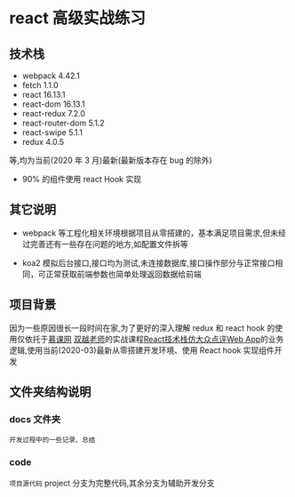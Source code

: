 # react 高级实战练习

## 技术栈

+ webpack 4.42.1
+ fetch 1.1.0
+ react 16.13.1
+ react-dom 16.13.1
+ react-redux 7.2.0
+ react-router-dom 5.1.2
+ react-swipe 5.1.1
+ redux 4.0.5

等,均为当前(2020 年 3 月)最新(最新版本存在 bug 的除外)

+ 90% 的组件使用 react Hook 实现

## 其它说明

+ webpack 等工程化相关环境根据项目从零搭建的，基本满足项目需求,但未经过完善还有一些存在问题的地方,如配置文件拆等

+ koa2 模拟后台接口,接口均为测试,未连接数据库,接口操作部分与正常接口相同，可正常获取前端参数也简单处理返回数据给前端

## 项目背景

因为一些原因很长一段时间在家,为了更好的深入理解 redux 和 react hook 的使用仅依托于[慕课网](https://www.imooc.com/) [双越老师](https://www.imooc.com/t/4427201)的实战课程[React技术栈仿大众点评Web App](https://coding.imooc.com/class/99.html)的业务逻辑,使用当前(2020-03)最新从零搭建开发环境、使用 React hook 实现组件开发


## 文件夹结构说明

### docs 文件夹

`开发过程中的一些记录、总结`

### code 

`项目源代码` project 分支为完整代码,其余分支为辅助开发分支
